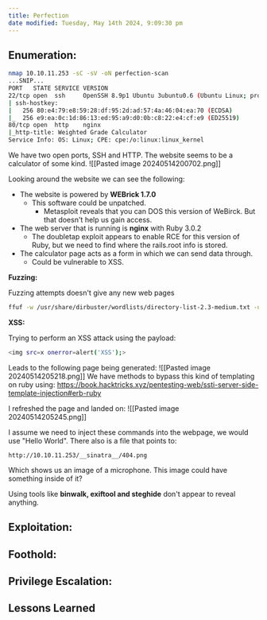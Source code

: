 ```yaml
---
title: Perfection
date modified: Tuesday, May 14th 2024, 9:09:30 pm
---
```


## Enumeration:

```Bash
nmap 10.10.11.253 -sC -sV -oN perfection-scan
...SNIP...
PORT   STATE SERVICE VERSION
22/tcp open  ssh     OpenSSH 8.9p1 Ubuntu 3ubuntu0.6 (Ubuntu Linux; protocol 2.0)
| ssh-hostkey: 
|   256 80:e4:79:e8:59:28:df:95:2d:ad:57:4a:46:04:ea:70 (ECDSA)
|_  256 e9:ea:0c:1d:86:13:ed:95:a9:d0:0b:c8:22:e4:cf:e9 (ED25519)
80/tcp open  http    nginx
|_http-title: Weighted Grade Calculator
Service Info: OS: Linux; CPE: cpe:/o:linux:linux_kernel
```

We have two open ports, SSH and HTTP. The website seems to be a calculator of some kind.
![[Pasted image 20240514200702.png]]

Looking around the website we can see the following:
- The website is powered by **WEBrick 1.7.0** 
	- This software could be unpatched.
		- Metasploit reveals that you can DOS this version of WeBirck. But that doesn't help us gain access.
- The web server that is running is **nginx** with Ruby 3.0.2
	- The doubletap exploit appears to enable RCE for this version of Ruby, but we need to find where the rails.root info is stored.
- The calculator page acts as a form in which we can send data through.
	- Could be vulnerable to XSS.

**Fuzzing:**

Fuzzing attempts doesn't give any new web pages 
```Bash
ffuf -w /usr/share/dirbuster/wordlists/directory-list-2.3-medium.txt -u http://10.10.11.253/FUZZ  
```

**XSS:**

Trying to perform an XSS attack using the payload:
```Bash
<img src=x onerror=alert('XSS');>
```

Leads to the following page being generated:
![[Pasted image 20240514205218.png]]
We have methods to bypass this kind of templating on ruby using: https://book.hacktricks.xyz/pentesting-web/ssti-server-side-template-injection#erb-ruby

I refreshed the page and landed on:
![[Pasted image 20240514205245.png]]

I assume we need to inject these commands into the webpage, we would use "Hello World". There also is a file that points to:
```URL
http://10.10.11.253/__sinatra__/404.png
```
Which shows us an image of a microphone. This image could have something inside of it?

Using tools like **binwalk, exiftool and steghide** don't appear to reveal anything.
## Exploitation:

## Foothold:

## Privilege Escalation:

## Lessons Learned

